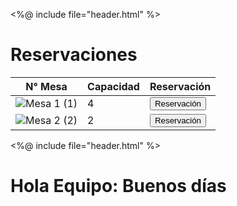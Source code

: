 <%@ include file="header.html" %>
<!DOCTYPE html>
<html>
<head>
    <link rel="stylesheet" type="text/css" href="style.css">
    <title>Reservaciones</title>
</head>
<body>
    <h1>Reservaciones</h1>
    <table>
        <thead>
            <tr>
                <th>N° Mesa</th>
                <th>Capacidad</th>
                <th>Reservación</th>
            </tr>
        </thead>
        <tbody>
            <tr>
                <td><img src="img/mesa1.png" alt="Mesa 1"> (1)</td>
                <td>4</td>
                <td><button>Reservación</button></td>
            </tr>
            <tr>
                <td><img src="img/mesa2.png" alt="Mesa 2"> (2)</td>
                <td>2</td>
                <td><button>Reservación</button></td>
            </tr>
            <!-- Repite según los datos -->
        </tbody>
    </table>
</body>
</html>
<%@ include file="header.html" %>
<!DOCTYPE html>
<html>
<head>
    <link rel="stylesheet" type="text/css" href="style.css">
    <title>Inicio</title>
</head>
<body>
    <h1>Hola Equipo: <span>Buenos días</span></h1>
</body>
</html>
